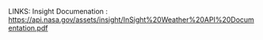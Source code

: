




LINKS:
Insight Documenation : https://api.nasa.gov/assets/insight/InSight%20Weather%20API%20Documentation.pdf
